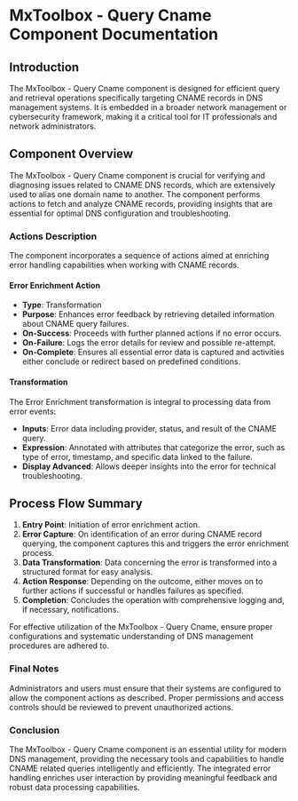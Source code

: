 # MxToolbox - Query Cname Component Documentation

## Introduction
The MxToolbox - Query Cname component is designed for efficient query and retrieval operations specifically targeting CNAME records in DNS management systems. It is embedded in a broader network management or cybersecurity framework, making it a critical tool for IT professionals and network administrators.

## Component Overview
The MxToolbox - Query Cname component is crucial for verifying and diagnosing issues related to CNAME DNS records, which are extensively used to alias one domain name to another. The component performs actions to fetch and analyze CNAME records, providing insights that are essential for optimal DNS configuration and troubleshooting.

### Actions Description
The component incorporates a sequence of actions aimed at enriching error handling capabilities when working with CNAME records.

#### Error Enrichment Action
- **Type**: Transformation
- **Purpose**: Enhances error feedback by retrieving detailed information about CNAME query failures.
- **On-Success**: Proceeds with further planned actions if no error occurs.
- **On-Failure**: Logs the error details for review and possible re-attempt.
- **On-Complete**: Ensures all essential error data is captured and activities either conclude or redirect based on predefined conditions.

#### Transformation
The Error Enrichment transformation is integral to processing data from error events:
- **Inputs**: Error data including provider, status, and result of the CNAME query.
- **Expression**: Annotated with attributes that categorize the error, such as type of error, timestamp, and specific data linked to the failure.
- **Display Advanced**: Allows deeper insights into the error for technical troubleshooting.

## Process Flow Summary
1. **Entry Point**: Initiation of error enrichment action.
2. **Error Capture**: On identification of an error during CNAME record querying, the component captures this and triggers the error enrichment process.
3. **Data Transformation**: Data concerning the error is transformed into a structured format for easy analysis.
4. **Action Response**: Depending on the outcome, either moves on to further actions if successful or handles failures as specified.
5. **Completion**: Concludes the operation with comprehensive logging and, if necessary, notifications.

For effective utilization of the MxToolbox - Query Cname, ensure proper configurations and systematic understanding of DNS management procedures are adhered to.

### Final Notes
Administrators and users must ensure that their systems are configured to allow the component actions as described. Proper permissions and access controls should be reviewed to prevent unauthorized actions.

### Conclusion
The MxToolbox - Query Cname component is an essential utility for modern DNS management, providing the necessary tools and capabilities to handle CNAME related queries intelligently and efficiently. The integrated error handling enriches user interaction by providing meaningful feedback and robust data processing capabilities.
